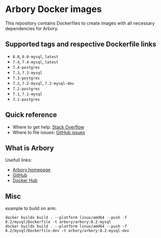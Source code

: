 # Arbory Docker images

This repository contains Dockerfiles to create images with all necessary
dependencies for Arbory.

## Supported tags and respective Dockerfile links

- `8.0`, `8.0-mysql`, `latest`
- `7.4`, `7.4-mysql`, `latest`
- `7.4-postgres`
- `7.3`, `7.3-mysql`
- `7.3-postgres`
- `7.2`, `7.2-mysql`, `7.2-mysql-dev`
- `7.2-postgres`
- `7.1`, `7.1-mysql`
- `7.1-postgres`

## Quick reference

- Where to get help: [Stack Overflow][stack_overflow_docker_tag]
- Where to file issues: [GitHub issues][github_issues]

[stack_overflow_docker_tag]: https://stackoverflow.com/questions/tagged/docker
[github_issues]: https://github.com/arbory/docker/issues
[github_pull_requests]: https://github.com/arbory/docker/pulls?q=is%3Apr+is%3Aclosed

## What is Arbory

Usefull links:

- [Arbory homepage][arbory_homepage]
- [GitHub][github_arbory_repo]
- [Docker Hub][docker_arbory_repo]

[arbory_homepage]: https://www.arborycms.com/
[github_arbory_repo]: https://github.com/arbory/arbory
[docker_arbory_repo]: https://hub.docker.com/r/arbory/arbory


## Misc

example to build on arm:
```
docker buildx build . --platform linux/amd64 --push -f 8.2/mysql/Dockerfile -t arbory/arbory:8.2-mysql
docker buildx build . --platform linux/amd64 --push -f 8.2/mysql/Dockerfile.dev -t arbory/arbory:8.2-mysql-dev
```

